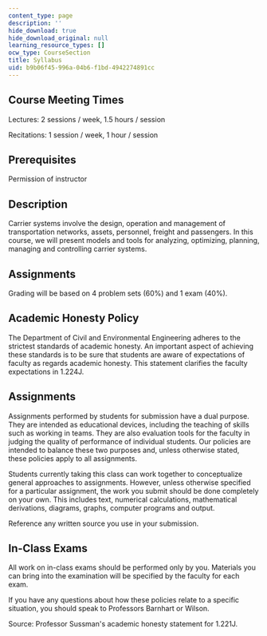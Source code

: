 ```yaml
---
content_type: page
description: ''
hide_download: true
hide_download_original: null
learning_resource_types: []
ocw_type: CourseSection
title: Syllabus
uid: b9b06f45-996a-04b6-f1bd-4942274891cc
---
```


Course Meeting Times
--------------------

Lectures: 2 sessions / week, 1.5 hours / session

Recitations: 1 session / week, 1 hour / session

Prerequisites
-------------

Permission of instructor

Description
-----------

Carrier systems involve the design, operation and management of transportation networks, assets, personnel, freight and passengers. In this course, we will present models and tools for analyzing, optimizing, planning, managing and controlling carrier systems.

Assignments
-----------

Grading will be based on 4 problem sets (60%) and 1 exam (40%).

Academic Honesty Policy
-----------------------

The Department of Civil and Environmental Engineering adheres to the strictest standards of academic honesty. An important aspect of achieving these standards is to be sure that students are aware of expectations of faculty as regards academic honesty. This statement clarifies the faculty expectations in 1.224J.

Assignments
-----------

Assignments performed by students for submission have a dual purpose. They are intended as educational devices, including the teaching of skills such as working in teams. They are also evaluation tools for the faculty in judging the quality of performance of individual students. Our policies are intended to balance these two purposes and, unless otherwise stated, these policies apply to all assignments.

Students currently taking this class can work together to conceptualize general approaches to assignments. However, unless otherwise specified for a particular assignment, the work you submit should be done completely on your own. This includes text, numerical calculations, mathematical derivations, diagrams, graphs, computer programs and output.

Reference any written source you use in your submission.

In-Class Exams
--------------

All work on in-class exams should be performed only by you. Materials you can bring into the examination will be specified by the faculty for each exam.

If you have any questions about how these policies relate to a specific situation, you should speak to Professors Barnhart or Wilson.

Source: Professor Sussman's academic honesty statement for 1.221J.